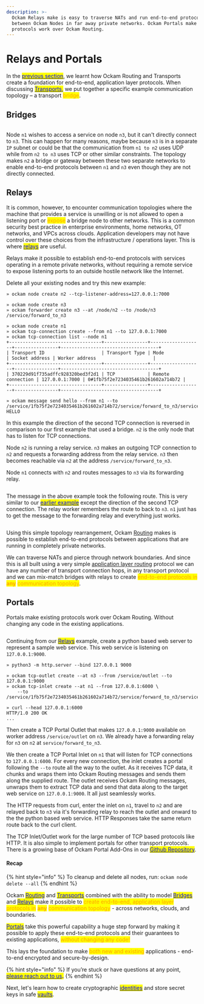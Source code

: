 ```yaml
---
description: >-
  Ockam Relays make is easy to traverse NATs and run end-to-end protocols 
  between Ockam Nodes in far away private networks. Ockam Portals make existing
  protocols work over Ockam Routing.
---
```


# Relays and Portals

In the [<mark style="color:blue;">previous section</mark>](routing.md), we learnt how Ockam Routing and Transports create a foundation for end-to-end, application layer protocols. When discussing [<mark style="color:blue;">Transports</mark>](routing.md#transports)<mark style="color:blue;">,</mark> we put together a specific example communication topology – a transport <mark style="color:orange;">bridge</mark>.

## Bridges



<img src="../../.gitbook/assets/file.excalidraw (2).svg" alt="" class="gitbook-drawing">

Node `n1` wishes to access a service on node `n3`, but it can't directly connect to `n3`. This can happen for many reasons, maybe because `n3` is in a separate `IP` subnet or could be that the communication from `n1 to n2` uses UDP while from `n2 to n3` uses TCP or other similar constraints. The topology makes `n2` a bridge or gateway between these two separate networks to enable end-to-end protocols between `n1` and `n3` even though they are not directly connected.

## Relays

It is common, however, to encounter communication topologies where the machine that provides a service is unwilling or is not allowed to open a listening port or <mark style="color:orange;">expose</mark> a bridge node to other networks. This is a common security best practice in enterprise environments, home networks, OT networks, and VPCs across clouds. Application developers may not have control over these choices from the infrastructure / operations layer. This is where [<mark style="color:blue;">relays</mark>](advanced-routing.md#relays) are useful.

Relays make it possible to establish end-to-end protocols with services operating in a remote private networks, without requiring a remote service to expose listening ports to an outside hostile network like the Internet.  &#x20;

Delete all your existing nodes and try this new example:

```
» ockam node create n2 --tcp-listener-address=127.0.0.1:7000

» ockam node create n3
» ockam forwarder create n3 --at /node/n2 --to /node/n3
/service/forward_to_n3

» ockam node create n1
» ockam tcp-connection create --from n1 --to 127.0.0.1:7000
» ockam tcp-connection list --node n1
+----------------------------------+----------------+-------------------+----------------+------------------------------------+
| Transport ID                     | Transport Type | Mode              | Socket address | Worker address                     |
+----------------------------------+----------------+-------------------+----------------+------------------------------------+
| 370229d91f735adffc928320bed3f2d1 | TCP            | Remote connection | 127.0.0.1:7000 | 0#1fb75f2e7234035461b261602a714b72 |
+----------------------------------+----------------+-------------------+----------------+------------------------------------+

» ockam message send hello --from n1 --to /service/1fb75f2e7234035461b261602a714b72/service/forward_to_n3/service/uppercase
HELLO
```

In this example the direction of the second TCP connection is reversed in comparison to our first example that used a bridge. `n2` is the only node that has to listen for TCP connections.&#x20;

Node `n2` is running a relay service. `n3` makes an outgoing TCP connection to `n2` and requests a forwarding address from the relay service. `n3` then becomes reachable via `n2` at the address `/service/forward_to_n3`.

Node `n1` connects with `n2` and routes messages to `n3` via its forwarding relay.

<img src="../../.gitbook/assets/file.excalidraw (1) (3).svg" alt="" class="gitbook-drawing">

The message in the above example took the following route. This is very similar to our [<mark style="color:blue;">earlier example</mark>](routing.md#transport) except the direction of the second TCP connection. The relay worker remembers the route to back to `n3`. `n1` just has to get the message to the forwarding relay and everything just works.

<img src="../../.gitbook/assets/file.excalidraw (2) (1).svg" alt="" class="gitbook-drawing">

Using this simple topology rearrangement, Ockam [Routing](routing.md) makes is possible to establish end-to-end protocols between applications that are running in completely private networks.

We can traverse NATs and pierce through network boundaries. And since this is all built using a very simple [application layer routing](routing.md) protocol we can have any number of transport connection hops, in any transport protocol and we can mix-match bridges with relays to create <mark style="color:orange;">end-to-end protocols in</mark> <mark style="color:orange;"></mark><mark style="color:orange;">**any**</mark> <mark style="color:orange;"></mark><mark style="color:orange;">communication topology</mark>.

## Portals <a href="#portal" id="portal"></a>

Portals make existing protocols work over Ockam Routing. Without changing any code in the existing applications.

<img src="../../.gitbook/assets/file.excalidraw (1) (1).svg" alt="" class="gitbook-drawing">

Continuing from our [<mark style="color:blue;">Relays</mark>](advanced-routing.md#relays) example, create a python based web server to represent a sample web service. This web service is listening on `127.0.0.1:9000`.

```
» python3 -m http.server --bind 127.0.0.1 9000

» ockam tcp-outlet create --at n3 --from /service/outlet --to 127.0.0.1:9000
» ockam tcp-inlet create --at n1 --from 127.0.0.1:6000 \
    --to /service/1fb75f2e7234035461b261602a714b72/service/forward_to_n3/service/outlet

» curl --head 127.0.0.1:6000
HTTP/1.0 200 OK
...
```

Then create a TCP Portal Outlet that makes `127.0.0.1:9000` available on worker address `/service/outlet` on `n3`. We already have a forwarding relay for `n3` on `n2` at `service/forward_to_n3`.

We then create a TCP Portal Inlet on `n1` that will listen for TCP connections to `127.0.0.1:6000`. For every new connection, the inlet creates a portal following the `--to` route all the way to the outlet. As it receives TCP data, it chunks and wraps them into Ockam Routing messages and sends them along the supplied route. The outlet receives Ockam Routing messages, unwraps them to extract TCP data and send that data along to the target web service on `127.0.0.1:9000`. It all just seamlessly works.

The HTTP requests from curl, enter the inlet on `n1`, travel to `n2` and are relayed back to `n3` via it's forwarding relay to reach the outlet and onward to the the python based web service. HTTP Responses take the same return route back to the curl client.

The TCP Inlet/Outlet work for the large number of TCP based protocols like HTTP. It is also simple to implement portals for other transport protocols. There is a growing base of Ockam Portal Add-Ons in our [<mark style="color:blue;">Github Repository</mark>](https://github.com/build-trust/ockam).

#### Recap

{% hint style="info" %}
To cleanup and delete all nodes, run: `ockam node delete --all`
{% endhint %}

Ockam [<mark style="color:blue;">Routing</mark>](routing.md#routing) and [<mark style="color:blue;">Transports</mark>](routing.md#transports) combined with the ability to model [<mark style="color:blue;">Bridges</mark>](advanced-routing.md) and [<mark style="color:blue;">Relays</mark>](advanced-routing.md#relays) make it possible to <mark style="color:orange;">create end-to-end, application layer protocols in</mark> <mark style="color:orange;"></mark><mark style="color:orange;">**any**</mark> <mark style="color:orange;"></mark><mark style="color:orange;">communication topology</mark> - across networks, clouds, and boundaries.

[<mark style="color:blue;">Portals</mark>](advanced-routing.md#portal) take this powerful capability a huge step forward by making it possible to apply these end-to-end protocols and their guarantees to existing applications, <mark style="color:orange;">without changing any code!</mark>

This lays the foundation to make <mark style="color:orange;">both new and existing</mark> applications - end-to-end encrypted and secure-by-design.

{% hint style="info" %}
If you’re stuck or have questions at any point, [<mark style="color:blue;">please reach out to us</mark>](https://www.ockam.io/contact)<mark style="color:blue;">**.**</mark>
{% endhint %}

Next, let's learn how to create cryptographic [<mark style="color:blue;">identities</mark>](identities.md) and store secret keys in safe [<mark style="color:blue;">vaults</mark>](identities.md).
